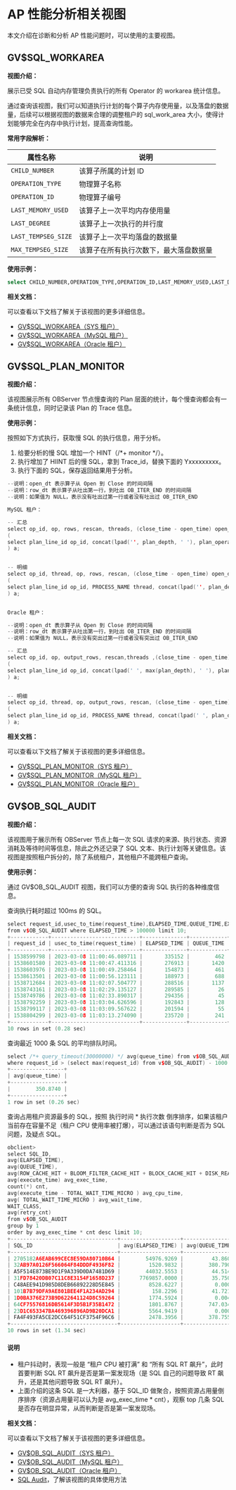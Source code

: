 # AP 性能分析相关视图

本文介绍在诊断和分析 AP 性能问题时，可以使用的主要视图。

## GV$SQL_WORKAREA

**视图介绍：**

展示已受 SQL 自动内存管理负责执行的所有 Operator 的 workarea 统计信息。

通过查询该视图，我们可以知道执行计划的每个算子内存使用量，以及落盘的数据量，后续可以根据视图的数据来合理的调整租户的 sql_work_area 大小，使得计划能够完全在内存中执行计划，提高查询性能。

**常用字段解析：**

|**属性名称**|**说明**|
|---|---|
| `CHILD_NUMBER` | 该算子所属的计划 ID |
| `OPERATION_TYPE` | 物理算子名称 |
| `OPERATION_ID` | 物理算子编号 |
| `LAST_MEMORY_USED` | 该算子上一次平均内存使用量 |
| `LAST_DEGREE` | 该算子上一次执行的并行度 |
| `LAST_TEMPSEG_SIZE` | 该算子上一次平均落盘的数据量 |
| `MAX_TEMPSEG_SIZE` | 该算子在所有执行次数下，最大落盘数据量 |

**使用示例：**

```sql
select CHILD_NUMBER,OPERATION_TYPE,OPERATION_ID,LAST_MEMORY_USED,LAST_DEGREE,MAX_TEMPSEG_SIZE,LAST_TEMPSEG_SIZE from oceanbase.gv$sql_workarea where sql_id='80FAF8DB736A82604D54DD82005238EC';
```

**相关文档：**

可以查看以下文档了解关于该视图的更多详细信息。

- [GV$SQL_WORKAREA（SYS 租户）](../../700.reference/700.system-views/300.system-view-of-sys-tenant/300.performance-view-of-sys-tenant/5400.gv-sql_workarea-of-sys-tenant.md)
- [GV$SQL_WORKAREA（MySQL 租户）](../../700.reference/700.system-views/400.system-view-of-mysql-mode/300.performance-view-of-mysql-mode/5300.gv-sql_workarea-of-mysql-mode.md)
- [GV$SQL_WORKAREA（Oracle 租户）](../../700.reference/700.system-views/500.system-view-of-oracle-mode/300.performance-view-of-oracle-mode/35700.v-sql_workarea-of-oracle-mode.md)

## GV$SQL_PLAN_MONITOR

**视图介绍：**

该视图展示所有 OBServer 节点慢查询的 Plan 层面的统计，每个慢查询都会有一条统计信息，同时记录该 Plan 的 Trace 信息。

**使用示例：**

按照如下方式执行，获取慢 SQL 的执行信息，用于分析。

1. 给要分析的慢 SQL 增加一个 HINT（/*+ monitor */）。
2. 执行增加了 HIINT 后的慢 SQL，拿到 Trace_id，替换下面的 Yxxxxxxxxx。
3. 执行下面的 SQL，保存返回结果用于分析。

  ```cpp
  --说明：open_dt 表示算子从 Open 到 Close 的时间间隔
  --说明：row_dt 表示算子从吐出第一行，到吐出 OB_ITER_END 的时间间隔
  --说明：如果值为 NULL，表示没有吐出过第一行或者没有吐出过 OB_ITER_END

  MySQL 租户：

  -- 汇总
  select op_id, op, rows, rescan, threads, (close_time - open_time) open_dt, (last_row_eof_time-first_row_time) row_dt,  open_time, close_time,  first_row_time, last_row_eof_time FROM
  (
  select plan_line_id op_id, concat(lpad('', plan_depth, ' '), plan_operation) op, sum(output_rows) rows, sum(STARTS) rescan, min(first_refresh_time) open_time, max(last_refresh_time) close_time, min(first_change_time) first_row_time, max(last_change_time) last_row_eof_time, count(1) threads from oceanbase.gv$sql_plan_monitor where trace_id = 'Yxxxxxxxxx' group by  plan_line_id, plan_operation order by plan_line_id
  ) a;


  -- 明细
  select op_id, thread, op, rows, rescan, (close_time - open_time) open_dt, (last_row_eof_time-first_row_time) row_dt, open_time, close_time, first_row_time, last_row_eof_time  FROM
  (
  select plan_line_id op_id, PROCESS_NAME thread, concat(lpad('', plan_depth, ' '), plan_operation) op, output_rows rows, STARTS rescan, first_refresh_time open_time, last_refresh_time close_time, first_change_time first_row_time, last_change_time last_row_eof_time from oceanbase.gv$sql_plan_monitor where trace_id = 'Yxxxxxxxxx' order by plan_line_id, PROCESS_NAME
  ) a;


  Oracle 租户：

  --说明：open_dt 表示算子从 Open 到 Close 的时间间隔
  --说明：row_dt 表示算子从吐出第一行，到吐出 OB_ITER_END 的时间间隔
  --说明：如果值为 NULL，表示没有突出过第一行或者没有突出过 OB_ITER_END

  -- 汇总
  select op_id, op, output_rows, rescan,threads ,(close_time - open_time) open_dt, (last_row_eof_time-first_row_time) row_dt,  open_time, close_time,  first_row_time, last_row_eof_time FROM
  (
  select plan_line_id op_id, concat(lpad(' ', max(plan_depth), ' '), plan_operation) op, sum(output_rows) output_rows, sum(STARTS) rescan, min(first_refresh_time) open_time, max(last_refresh_time) close_time, min(first_change_time) first_row_time, max(last_change_time) last_row_eof_time, count(1) threads from sys.gv$sql_plan_monitor where trace_id = 'Yxxxxxxxxx' group by  plan_line_id, plan_operation,plan_depth order by plan_line_id
  ) a;


  -- 明细
  select op_id, thread, op, output_rows, rescan, (close_time - open_time) open_dt, (last_row_eof_time-first_row_time) row_dt, open_time, close_time, first_row_time, last_row_eof_time FROM
  (
  select plan_line_id op_id, PROCESS_NAME thread, concat(lpad(' ', plan_depth, ' '), plan_operation) op, output_rows, STARTS rescan, first_refresh_time open_time, last_refresh_time close_time, first_change_time first_row_time, last_change_time last_row_eof_time  from sys.gv$sql_plan_monitor where trace_id = 'Yxxxxxxxxx' order by plan_line_id, process_name
  ) a;
  ```

**相关文档：**

可以查看以下文档了解关于该视图的更多详细信息。

- [GV$SQL_PLAN_MONITOR（SYS 租户）](../../700.reference/700.system-views/300.system-view-of-sys-tenant/300.performance-view-of-sys-tenant/3800.gv-ob_sql_plan_monitor-of-sys-tenant.md)
- [GV$SQL_PLAN_MONITOR（MySQL 租户）](../../700.reference/700.system-views/400.system-view-of-mysql-mode/300.performance-view-of-mysql-mode/3700.gv-ob_sql_plan-of-mysql-mode.md)
- [GV$SQL_PLAN_MONITOR（Oracle 租户）](../../700.reference/700.system-views/500.system-view-of-oracle-mode/300.performance-view-of-oracle-mode/3600.gv-ob_sql_plan-of-oracle-mode.md)

## GV$OB_SQL_AUDIT

**视图介绍：**

该视图用于展示所有 OBServer 节点上每一次 SQL 请求的来源、执行状态、资源消耗及等待时间等信息，除此之外还记录了 SQL 文本、执行计划等关键信息。该视图是按照租户拆分的，除了系统租户，其他租户不能跨租户查询。

**使用示例：**

通过 GV$OB_SQL_AUDIT 视图，我们可以方便的查询 SQL 执行的各种维度信息。

查询执行耗时超过 100ms 的 SQL。

```cpp
select request_id,usec_to_time(request_time),ELAPSED_TIME,QUEUE_TIME,EXECUTE_TIME,query_sql
from v$OB_SQL_AUDIT where ELAPSED_TIME > 100000 limit 10;
+------------+----------------------------+--------------+------------+--------------+------------------------------------------------------------------------------------------------------------------------------------------------------+
| request_id | usec_to_time(request_time) | ELAPSED_TIME | QUEUE_TIME | EXECUTE_TIME | query_sql                                                                                                                                            |
+------------+----------------------------+--------------+------------+--------------+------------------------------------------------------------------------------------------------------------------------------------------------------+
| 1538599798 | 2023-03-08 11:00:46.089711 |       335152 |        462 |       329196 | select request_id,usec_to_time(request_time),ELAPSED_TIME,QUEUE_TIME,EXECUTE_TIME,query_sql from v$OB_SQL_AUDIT where ELAPSED_TIME > 100000 limit 10 |
| 1538601580 | 2023-03-08 11:00:47.411316 |       276913 |       1420 |       275345 | select request_id,usec_to_time(request_time),ELAPSED_TIME,QUEUE_TIME,EXECUTE_TIME,query_sql from v$OB_SQL_AUDIT where ELAPSED_TIME > 100000 limit 10 |
| 1538603976 | 2023-03-08 11:00:49.258464 |       154873 |        461 |       154236 | select request_id,usec_to_time(request_time),ELAPSED_TIME,QUEUE_TIME,EXECUTE_TIME,query_sql from v$OB_SQL_AUDIT where ELAPSED_TIME > 100000 limit 10 |
| 1538613501 | 2023-03-08 11:00:56.123111 |       188973 |        688 |       188144 | select request_id,usec_to_time(request_time),ELAPSED_TIME,QUEUE_TIME,EXECUTE_TIME,query_sql from v$OB_SQL_AUDIT where ELAPSED_TIME > 100000 limit 10 |
| 1538712684 | 2023-03-08 11:02:07.504777 |       288516 |       1137 |       287180 | select request_id,usec_to_time(request_time),ELAPSED_TIME,QUEUE_TIME,EXECUTE_TIME,query_sql from v$OB_SQL_AUDIT where ELAPSED_TIME > 100000 limit 10 |
| 1538743161 | 2023-03-08 11:02:29.135127 |       289585 |         26 |       289380 | select request_id,usec_to_time(request_time),ELAPSED_TIME,QUEUE_TIME,EXECUTE_TIME,query_sql from v$OB_SQL_AUDIT where ELAPSED_TIME > 100000 limit 10 |
| 1538749786 | 2023-03-08 11:02:33.890317 |       294356 |         45 |       294180 | select request_id,usec_to_time(request_time),ELAPSED_TIME,QUEUE_TIME,EXECUTE_TIME,query_sql from v$OB_SQL_AUDIT where ELAPSED_TIME > 100000 limit 10 |
| 1538792259 | 2023-03-08 11:03:04.626596 |       192843 |        128 |       192569 | select request_id,usec_to_time(request_time),ELAPSED_TIME,QUEUE_TIME,EXECUTE_TIME,query_sql from v$OB_SQL_AUDIT where ELAPSED_TIME > 100000 limit 10 |
| 1538799117 | 2023-03-08 11:03:09.567622 |       201594 |         55 |       201388 | select request_id,usec_to_time(request_time),ELAPSED_TIME,QUEUE_TIME,EXECUTE_TIME,query_sql from v$OB_SQL_AUDIT where ELAPSED_TIME > 100000 limit 10 |
| 1538804299 | 2023-03-08 11:03:13.274090 |       235720 |        241 |       235302 | select request_id,usec_to_time(request_time),ELAPSED_TIME,QUEUE_TIME,EXECUTE_TIME,query_sql from v$OB_SQL_AUDIT where ELAPSED_TIME > 100000 limit 10 |
+------------+----------------------------+--------------+------------+--------------+------------------------------------------------------------------------------------------------------------------------------------------------------+
10 rows in set (0.28 sec)

```

查询最近 1000 条 SQL 的平均排队时间。

```cpp
select /*+ query_timeout(30000000) */ avg(queue_time) from v$OB_SQL_AUDIT
where request_id > (select max(request_id) from v$OB_SQL_AUDIT) - 1000 ;
+-----------------+
| avg(queue_time) |
+-----------------+
|        350.8740 |
+-----------------+
1 row in set (0.26 sec)
```

查询占用租户资源最多的 SQL，按照 执行时间 * 执行次数 倒序排序，如果该租户当前存在容量不足（租户 CPU 使用率被打爆），可以通过该语句判断是否为 SQL 问题，及疑点 SQL。

```cpp
obclient>
select SQL_ID,
avg(ELAPSED_TIME),
avg(QUEUE_TIME),
avg(ROW_CACHE_HIT + BLOOM_FILTER_CACHE_HIT + BLOCK_CACHE_HIT + DISK_READS) avg_logical_read,
avg(execute_time) avg_exec_time,
count(*) cnt,
avg(execute_time - TOTAL_WAIT_TIME_MICRO ) avg_cpu_time,
avg( TOTAL_WAIT_TIME_MICRO ) avg_wait_time,
WAIT_CLASS,
avg(retry_cnt)
from v$OB_SQL_AUDIT
group by 1
order by avg_exec_time * cnt desc limit 10;
+----------------------------------+-------------------+-----------------+------------------+---------------+--------+--------------+---------------+------------+----------------+
| SQL_ID                           | avg(ELAPSED_TIME) | avg(QUEUE_TIME) | avg_logical_read | avg_exec_time | cnt    | avg_cpu_time | avg_wait_time | WAIT_CLASS | avg(retry_cnt) |
+----------------------------------+-------------------+-----------------+------------------+---------------+--------+--------------+---------------+------------+----------------+
| 2705182A6EAB699CEC8E59DA80710B64 |        54976.9269 |         43.8605 |       17664.2727 |    54821.5828 |  11759 |   54821.5828 |        0.0000 | OTHER      |         0.0000 |
| 32AB97A0126F566064F84DDDF4936F82 |         1520.9832 |        380.7903 |          63.7847 |      789.6781 |  63632 |     789.6781 |        0.0000 | OTHER      |         0.0000 |
| A5F514E873BE9D1F9A339D0DA7481D69 |        44032.5553 |         44.5149 |        8943.7834 |    43878.1405 |   1039 |   43878.1405 |        0.0000 | OTHER      |         0.0000 |
| 31FD78420DB07C11C8E3154F1658D237 |      7769857.0000 |         35.7500 |      399020.7500 |  7769682.7500 |      4 | 7769682.7500 |        0.0000 | NETWORK    |         1.0000 |
| C48AEE941D985D8DEB66892228D5E845 |         8528.6227 |          0.0000 |           0.0000 |     8450.4047 |   1601 |    8450.4047 |        0.0000 | OTHER      |         0.0000 |
| 101B7B79DFA9AE801BEE4F1A234AD294 |          158.2296 |         41.7211 |           0.0000 |       46.0345 | 286758 |      46.0345 |        0.0000 | OTHER      |         0.0000 |
| 1D0BA376E273B9D622641124D8C59264 |         1774.5924 |          0.0049 |           0.0000 |     1737.4885 |   5081 |    1737.4885 |        0.0000 | OTHER      |         0.0000 |
| 64CF75576816DB5614F3D5B1F35B1472 |         1801.8767 |        747.0343 |           0.0000 |      827.1674 |  10340 |     827.1674 |        0.0000 | OTHER      |         0.0000 |
| 23D1C653347BA469396896AD9B20DCA1 |         5564.9419 |          0.0000 |           0.0000 |     5478.2228 |   1257 |    5478.2228 |        0.0000 | OTHER      |         0.0000 |
| FA4F493FA5CE2DCC64F51CF3754F96C6 |         2478.3956 |        378.7557 |           3.1040 |     1731.1802 |   3357 |    1731.1802 |        0.0000 | OTHER      |         0.0000 |
+----------------------------------+-------------------+-----------------+------------------+---------------+--------+--------------+---------------+------------+----------------+
10 rows in set (1.34 sec)
```

<main id="notice" type='explain'>
  <h4>说明</h4>
  <ul>
    <li>租户抖动时，表现一般是 “租户 CPU 被打满” 和 “所有 SQL RT 飙升”，此时首要判断 SQL RT 飙升是否是第一案发现场（是 SQL 自己的问题导致 RT 飙升，还是其他问题导致 SQL RT 飙升）。</li>
    <li>上面介绍的这条 SQL 是一大利器，基于 SQL_ID 做聚合，按照资源占用量倒序排序（资源占用量可以认为是 avg_exec_time * cnt），观察 top 几条 SQL 是否存在明显异常，从而判断是否是第一案发现场。</li>
  </ul>
</main>

**相关文档：**

可以查看以下文档了解关于该视图的更多详细信息。

- [GV$OB_SQL_AUDIT（SYS 租户）](../../700.reference/700.system-views/300.system-view-of-sys-tenant/300.performance-view-of-sys-tenant/3500.gv-ob_sql_audit-of-sys-tenant.md)
- [GV$OB_SQL_AUDIT（MySQL 租户）](../../700.reference/700.system-views/400.system-view-of-mysql-mode/300.performance-view-of-mysql-mode/3500.gv-ob_sql_audit-of-mysql-mode.md)
- [GV$OB_SQL_AUDIT（Oracle 租户）](../../700.reference/700.system-views/500.system-view-of-oracle-mode/300.performance-view-of-oracle-mode/3400.gv-ob_sql_audit-of-oracle-mode.md)
- [SQL Audit](../../600.manage/700.monitor/200.monitor-items-introduction/300.sql-monitor/200.sql-audit.md)，了解该视图的具体使用方法

